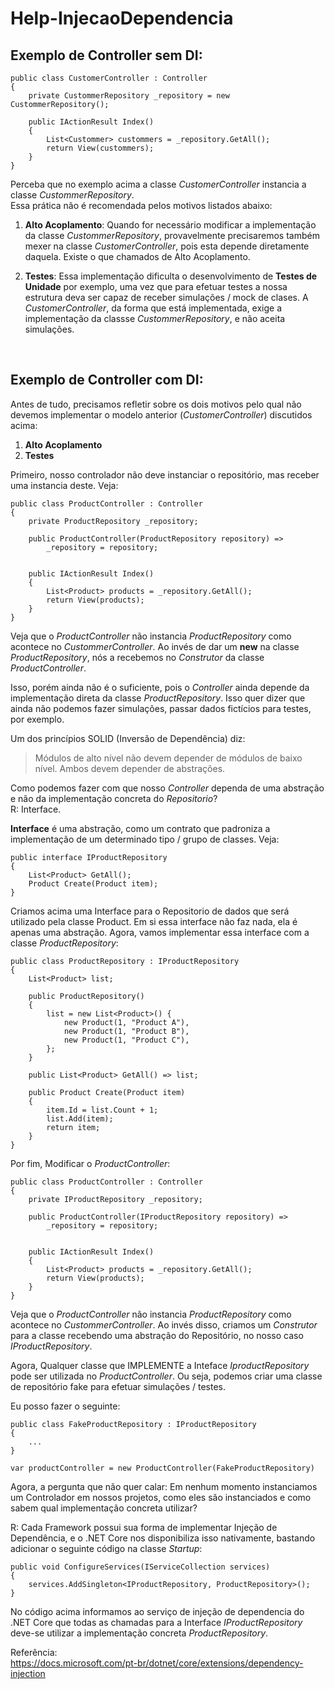 # Help-InjecaoDependencia

## Exemplo de Controller sem DI:
```
public class CustomerController : Controller
{
    private CustommerRepository _repository = new CustommerRepository();

    public IActionResult Index()
    {
        List<Custommer> custommers = _repository.GetAll();
        return View(custommers);
    }    
}
```

Perceba que no exemplo acima a classe _CustomerController_ instancia a classe _CustommerRepository_.  
Essa prática não é recomendada pelos motivos listados abaixo:  
1. **Alto Acoplamento**: Quando for necessário modificar a implementação da classe _CustommerRepository_, provavelmente precisaremos 
também mexer na classe _CustomerController_, pois esta depende diretamente daquela. Existe o que chamados de Alto Acoplamento.

2. **Testes**: Essa implementação dificulta o desenvolvimento de **Testes de Unidade** por exemplo, uma vez que para efetuar testes a 
nossa estrutura deva ser capaz de receber simulações / mock de clases. A _CustomerController_, da forma que está implementada, exige a 
implementação da classse _CustommerRepository_, e não aceita simulações.
<br>


## Exemplo de Controller com DI:
Antes de tudo, precisamos refletir sobre os dois motivos pelo qual não devemos implementar o modelo anterior (_CustomerController_) discutidos acima:
1. **Alto Acoplamento**
2. **Testes**

Primeiro, nosso controlador não deve instanciar o repositório, mas receber uma instancia deste. Veja:

```
public class ProductController : Controller
{
    private ProductRepository _repository;

    public ProductController(ProductRepository repository) =>
        _repository = repository;


    public IActionResult Index()
    {
        List<Product> products = _repository.GetAll();
        return View(products);
    }
}
```

Veja que o _ProductController_ não instancia _ProductRepository_ como acontece no _CustommerController_. Ao invés de dar um **new** na classe _ProductRepository_, nós a recebemos no _Construtor_ da classe _ProductController_.

Isso, porém ainda não é o suficiente, pois o _Controller_ ainda depende da implementação direta da classe _ProductRepository_. Isso quer
dizer que ainda não podemos fazer simulações, passar dados fictícios para testes, por exemplo.

Um dos princípios SOLID (Inversão de Dependência) diz:
> Módulos de alto nível não devem depender de módulos de baixo nível. Ambos devem depender de abstrações.

Como podemos fazer com que nosso _Controller_ dependa de uma abstração e não da implementação concreta do _Repositorio_?   
R: Interface.

**Interface** é uma abstração, como um contrato que padroniza a implementação de um determinado tipo  / grupo de classes. Veja:
```
public interface IProductRepository
{
    List<Product> GetAll();
    Product Create(Product item);
}
```

Criamos acima uma Interface para o Repositorio de dados que será utilizado pela classe Product. Em si essa interface não faz nada, ela é apenas uma abstração. Agora, vamos implementar essa interface com a classe _ProductRepository_:
```
public class ProductRepository : IProductRepository
{
    List<Product> list;

    public ProductRepository()
    {
        list = new List<Product>() {
            new Product(1, "Product A"),
            new Product(1, "Product B"),
            new Product(1, "Product C"),
        };
    }

    public List<Product> GetAll() => list;

    public Product Create(Product item)
    {
        item.Id = list.Count + 1;
        list.Add(item);
        return item;
    }
}
```

Por fim, Modificar o _ProductController_:

```
public class ProductController : Controller
{
    private IProductRepository _repository;

    public ProductController(IProductRepository repository) =>
        _repository = repository;


    public IActionResult Index()
    {
        List<Product> products = _repository.GetAll();
        return View(products);
    }
}
```

Veja que o _ProductController_ não instancia _ProductRepository_ como acontece no _CustommerController_. Ao invés disso, criamos um 
_Construtor_ para a classe recebendo uma abstração do Repositório, no nosso caso _IProductRepository_.

Agora, Qualquer classe que IMPLEMENTE a Inteface _IproductRepository_ pode ser utilizada no _ProductController_. Ou seja, podemos criar uma classe de repositório fake para efetuar simulações / testes.

Eu posso fazer o seguinte:
```
public class FakeProductRepository : IProductRepository
{ 
    ...
}

var productController = new ProductController(FakeProductRepository)
```

Agora, a pergunta que não quer calar: Em nenhum momento instanciamos um Controlador em nossos projetos, como eles são instanciados e como
sabem qual implementação concreta utilizar?

R: Cada Framework possui sua forma de implementar Injeção de Dependência, e o .NET Core nos disponibiliza isso nativamente, bastando adicionar o seguinte código na classe _Startup_:
```
public void ConfigureServices(IServiceCollection services)
{
    services.AddSingleton<IProductRepository, ProductRepository>();
}
```

No código acima informamos ao serviço de injeção de dependencia do .NET Core que todas as chamadas para a Interface _IProductRepository_ deve-se utilizar a implementação concreta _ProductRepository_.


Referência:  
<https://docs.microsoft.com/pt-br/dotnet/core/extensions/dependency-injection>
